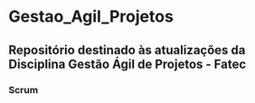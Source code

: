 # Gestao_Agil_Projetos

## Repositório destinado às atualizações da Disciplina Gestão Ágil de Projetos - Fatec

### Scrum

